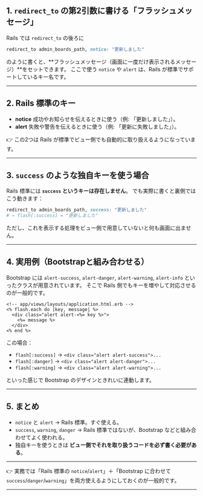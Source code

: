 ## 1. `redirect_to` の第2引数に書ける「フラッシュメッセージ」

Rails では `redirect_to` の後ろに

```ruby
redirect_to admin_boards_path, notice: "更新しました"
```

のように書くと、\*\*フラッシュメッセージ（画面に一度だけ表示されるメッセージ）\*\*をセットできます。
ここで使う `notice` や `alert` は、Rails が標準でサポートしているキー名です。

---

## 2. Rails 標準のキー

* **notice**
  成功やお知らせを伝えるときに使う（例: 「更新しました」）。
* **alert**
  失敗や警告を伝えるときに使う（例: 「更新に失敗しました」）。

👉 この2つは Rails が標準でビュー側でも自動的に取り扱えるようになっています。

---

## 3. `success` のような独自キーを使う場合

Rails 標準には **`success` というキーは存在しません**。
でも実際に書くと裏側ではこう動きます：

```ruby
redirect_to admin_boards_path, success: "更新しました"
# → flash[:success] = "更新しました"
```

ただし、これを表示する処理をビュー側で用意していないと何も画面に出ません。

---

## 4. 実用例（Bootstrapと組み合わせる）

Bootstrap には `alert-success`, `alert-danger`, `alert-warning`, `alert-info` といったクラスが用意されています。
そこで Rails 側でもキーを増やして対応させるのが一般的です。

```erb
<!-- app/views/layouts/application.html.erb -->
<% flash.each do |key, message| %>
  <div class="alert alert-<%= key %>">
    <%= message %>
  </div>
<% end %>
```

この場合：

* `flash[:success]` → `<div class="alert alert-success">...`
* `flash[:danger]` → `<div class="alert alert-danger">...`
* `flash[:warning]` → `<div class="alert alert-warning">...`

といった感じで Bootstrap のデザインときれいに連動します。

---

## 5. まとめ

* `notice` と `alert` → Rails 標準。すぐ使える。
* `success`, `warning`, `danger` → Rails 標準ではないが、Bootstrap などと組み合わせてよく使われる。
* 独自キーを使うときは **ビュー側でそれを取り扱うコードを必ず書く必要がある**。

---

👉 実務では「Rails 標準の `notice`/`alert`」＋「Bootstrap に合わせて `success`/`danger`/`warning`」を両方使えるようにしておくのが一般的です。

---
